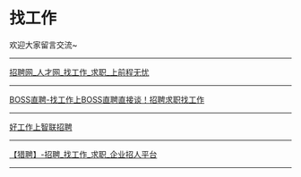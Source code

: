 # 找工作

欢迎大家留言交流~

------

[招聘网_人才网_找工作_求职_上前程无忧](https://www.51job.com/)

---

[BOSS直聘-找工作上BOSS直聘直接谈！招聘求职找工作](https://www.zhipin.com/)

---

[好工作上智联招聘](https://landing.zhaopin.com/)

---

[【猎聘】-招聘_找工作_求职_企业招人平台](https://www.liepin.com/)

---
